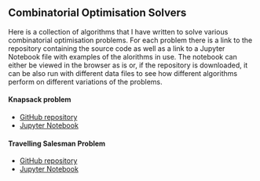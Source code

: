 ## Combinatorial Optimisation Solvers

Here is a collection of algorithms that I have written to solve various combinatorial optimisation problems. For each problem there is a link to the repository containing the source code as well as a link to a Jupyter Notebook file with examples of the alorithms in use. The notebook can either be viewed in the browser as is or, if the repository is downloaded, it can be also run with different data files to see how different algorithms perform on different variations of the problems. 

#### Knapsack problem

- [GitHub repository](https://github.com/tdw75/knapsack-problem/tree/master)
- [Jupyter Notebook](https://github.com/tdw75/knapsack-problem/blob/master/knapsack_problem_solvers.ipynb)

#### Travelling Salesman Problem

- [GitHub repository](https://github.com/tdw75/travelling-salesman-problem)
- [Jupyter Notebook](https://github.com/tdw75/travelling-salesman-problem/blob/master/tsp_solvers.ipynb)
